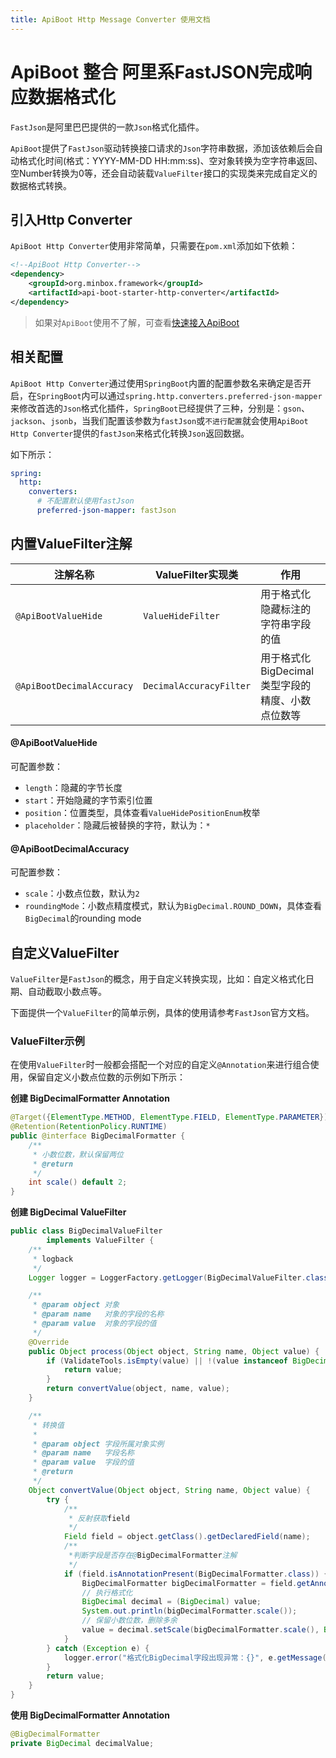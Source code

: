 ```yaml
---
title: ApiBoot Http Message Converter 使用文档
---
```


# ApiBoot 整合 阿里系FastJSON完成响应数据格式化

`FastJson`是阿里巴巴提供的一款`Json`格式化插件。

`ApiBoot`提供了`FastJson`驱动转换接口请求的`Json`字符串数据，添加该依赖后会自动格式化时间(格式：YYYY-MM-DD HH:mm:ss)、空对象转换为空字符串返回、空Number转换为0等，还会自动装载`ValueFilter`接口的实现类来完成自定义的数据格式转换。

## 引入Http Converter

`ApiBoot Http Converter`使用非常简单，只需要在`pom.xml`添加如下依赖：

```xml
<!--ApiBoot Http Converter-->
<dependency>
	<groupId>org.minbox.framework</groupId>
	<artifactId>api-boot-starter-http-converter</artifactId>
</dependency>
```

> 如果对`ApiBoot`使用不了解，可查看[快速接入ApiBoot](/docs/quick-start.html)

## 相关配置

`ApiBoot Http Converter`通过使用`SpringBoot`内置的配置参数名来确定是否开启，在`SpringBoot`内可以通过`spring.http.converters.preferred-json-mapper`来修改首选的`Json`格式化插件，`SpringBoot`已经提供了三种，分别是：`gson`、`jackson`、`jsonb`，当我们配置该参数为`fastJson`或`不进行配置`就会使用`ApiBoot Http Converter`提供的`fastJson`来格式化转换`Json`返回数据。

如下所示：

```yaml
spring:
  http:
    converters:
      # 不配置默认使用fastJson
      preferred-json-mapper: fastJson

```

## 内置ValueFilter注解

| 注解名称                  | ValueFilter实现类       | 作用                                             |
| ------------------------- | ----------------------- | ------------------------------------------------ |
| `@ApiBootValueHide`       | `ValueHideFilter`       | 用于格式化隐藏标注的字符串字段的值               |
| `@ApiBootDecimalAccuracy` | `DecimalAccuracyFilter` | 用于格式化BigDecimal类型字段的精度、小数点位数等 |

#### @ApiBootValueHide

可配置参数：

- `length`：隐藏的字节长度
- `start`：开始隐藏的字节索引位置
- `position`：位置类型，具体查看`ValueHidePositionEnum`枚举
- `placeholder`：隐藏后被替换的字符，默认为：`*`

#### @ApiBootDecimalAccuracy

可配置参数：

- `scale`：小数点位数，默认为`2`
- `roundingMode`：小数点精度模式，默认为`BigDecimal.ROUND_DOWN`，具体查看`BigDecimal`的rounding mode

## 自定义ValueFilter

`ValueFilter`是`FastJson`的概念，用于自定义转换实现，比如：自定义格式化日期、自动截取小数点等。

下面提供一个`ValueFilter`的简单示例，具体的使用请参考`FastJson`官方文档。

### ValueFilter示例

在使用`ValueFilter`时一般都会搭配一个对应的自定义`@Annotation`来进行组合使用，保留自定义小数点位数的示例如下所示：

**创建 BigDecimalFormatter Annotation**

```java
@Target({ElementType.METHOD, ElementType.FIELD, ElementType.PARAMETER})
@Retention(RetentionPolicy.RUNTIME)
public @interface BigDecimalFormatter {
    /**
     * 小数位数，默认保留两位
     * @return
     */
    int scale() default 2;
}
```

**创建 BigDecimal ValueFilter**

```java
public class BigDecimalValueFilter
        implements ValueFilter {
    /**
     * logback
     */
    Logger logger = LoggerFactory.getLogger(BigDecimalValueFilter.class);

    /**
     * @param object 对象
     * @param name   对象的字段的名称
     * @param value  对象的字段的值
     */
    @Override
    public Object process(Object object, String name, Object value) {
        if (ValidateTools.isEmpty(value) || !(value instanceof BigDecimal)) {
            return value;
        }
        return convertValue(object, name, value);
    }

    /**
     * 转换值
     *
     * @param object 字段所属对象实例
     * @param name   字段名称
     * @param value  字段的值
     * @return
     */
    Object convertValue(Object object, String name, Object value) {
        try {
            /**
             * 反射获取field
             */
            Field field = object.getClass().getDeclaredField(name);
            /**
             *判断字段是否存在@BigDecimalFormatter注解
             */
            if (field.isAnnotationPresent(BigDecimalFormatter.class)) {
                BigDecimalFormatter bigDecimalFormatter = field.getAnnotation(BigDecimalFormatter.class);
                // 执行格式化
                BigDecimal decimal = (BigDecimal) value;
                System.out.println(bigDecimalFormatter.scale());
                // 保留小数位数，删除多余
                value = decimal.setScale(bigDecimalFormatter.scale(), BigDecimal.ROUND_DOWN).doubleValue();
            }
        } catch (Exception e) {
            logger.error("格式化BigDecimal字段出现异常：{}", e.getMessage());
        }
        return value;
    }
}
```

**使用 BigDecimalFormatter Annotation**

```java
@BigDecimalFormatter
private BigDecimal decimalValue;
```


